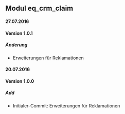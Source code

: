## Modul eq_crm_claim

#### 27.07.2016
#### Version 1.0.1
##### Änderung
- Erweiterungen für Reklamationen



#### 20.07.2016
#### Version 1.0.0
##### Add
- Initialer-Commit: Erweiterungen für Reklamationen
